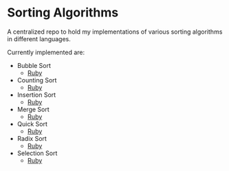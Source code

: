 # Sorting Algorithms

A centralized repo to hold my implementations of various sorting algorithms in
different languages.

Currently implemented are:

- Bubble Sort
  - [Ruby](https://github.com/M3L6H/SortingAlgorithms/blob/master/Ruby/bubble_sort.rb)
- Counting Sort
  - [Ruby](https://github.com/M3L6H/SortingAlgorithms/blob/master/Ruby/counting_sort.rb)
- Insertion Sort
  - [Ruby](https://github.com/M3L6H/SortingAlgorithms/blob/master/Ruby/insertion_sort.rb)
- Merge Sort
  - [Ruby](https://github.com/M3L6H/SortingAlgorithms/blob/master/Ruby/merge_sort.rb)
- Quick Sort
  - [Ruby](https://github.com/M3L6H/SortingAlgorithms/blob/master/Ruby/quick_sort.rb)
- Radix Sort
  - [Ruby](https://github.com/M3L6H/SortingAlgorithms/blob/master/Ruby/radix_sort.rb)
- Selection Sort
  - [Ruby](https://github.com/M3L6H/SortingAlgorithms/blob/master/Ruby/selection_sort.rb)
